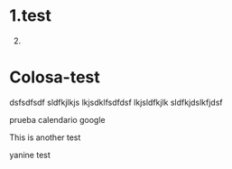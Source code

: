 1.test
======

2.
Colosa-test
===========

dsfsdfsdf
sldfkjlkjs
lkjsdklfsdfdsf
lkjsldfkjlk
sldfkjdslkfjdsf

prueba calendario google

This is another test


yanine test